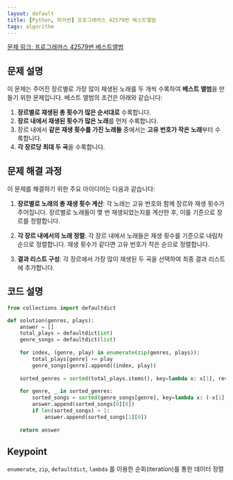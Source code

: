 ```yaml
---
layout: default
title: [Python, 파이썬] 프로그래머스 42579번 베스트앨범
tags: algorithm
---
```


[문제 링크: 프로그래머스 42579번 베스트앨범](https://school.programmers.co.kr/learn/courses/30/lessons/42579)

## 문제 설명
이 문제는 주어진 장르별로 가장 많이 재생된 노래를 두 개씩 수록하여 **베스트 앨범**을 만들기 위한 문제입니다. 베스트 앨범의 조건은 아래와 같습니다:

1. **장르별로 재생된 총 횟수가 많은 순서대로** 수록합니다.
2. **장르 내에서 재생된 횟수가 많은 노래**를 먼저 수록합니다.
3. 장르 내에서 **같은 재생 횟수를 가진 노래들** 중에서는 **고유 번호가 작은 노래**부터 수록합니다.
4. **각 장르당 최대 두 곡**을 수록합니다.

## 문제 해결 과정
이 문제를 해결하기 위한 주요 아이디어는 다음과 같습니다:

1. **장르별로 노래의 총 재생 횟수 계산**:
   각 노래는 고유 번호와 함께 장르와 재생 횟수가 주어집니다. 장르별로 노래들이 몇 번 재생되었는지를 계산한 후, 이를 기준으로 장르를 정렬합니다.

2. **각 장르 내에서의 노래 정렬**:
   각 장르 내에서 노래들은 재생 횟수를 기준으로 내림차순으로 정렬합니다. 재생 횟수가 같다면 고유 번호가 작은 순으로 정렬합니다.

3. **결과 리스트 구성**:
   각 장르에서 가장 많이 재생된 두 곡을 선택하여 최종 결과 리스트에 추가합니다.

## 코드 설명

```python
from collections import defaultdict

def solution(genres, plays):
    answer = []
    total_plays = defaultdict(int)
    genre_songs = defaultdict(list)
    
    for index, (genre, play) in enumerate(zip(genres, plays)):
        total_plays[genre] += play
        genre_songs[genre].append((index, play))
    
    sorted_genres = sorted(total_plays.items(), key=lambda x: x[1], reverse=True)
    
    for genre, _ in sorted_genres:
        sorted_songs = sorted(genre_songs[genre], key=lambda x: (-x[1], x[0]))
        answer.append(sorted_songs[0][0])
        if len(sorted_songs) > 1:
            answer.append(sorted_songs[1][0])
    
    return answer
```

## Keypoint
`enumerate`, `zip`, `defaultdict`, `lambda` 를 이용한 순회(iteration)를 통한 데이터 정렬 